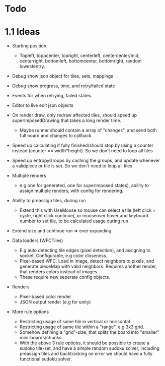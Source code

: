 # Todo

# 1.1 Ideas
- Starting position
  - Topleft, toppcenter, topright, centerleft, centercenter/mid, centerright, bottomleft, bottomcenter, bottomright, random lowestentry.
- Debug show json object for tiles, sets, mappings
- Debug show progress, time, and retry/failed state
- Events for when retrying, failed states.
- Editor to live edit json objects
- On render draw, only redraw affected tiles, should speed up superImposedDrawing that takes a long render time.
  - Maybe runner should contain a array of "changes", and send both full board and changes to callback.
- Speed up calculating if fully finished/should stop by using a counter instead (counter == width*height). So we don't need to loop all tiles
- Speed up entropyGroups by caching the groups, and update whenever a validpiece or tile is set. So we don't need to loop all tiles
- Multiple renders
  - e.g one for generated, one for superImposed states), ability to assign multiple renders, with config for rendering.
- Ability to preassign tiles, during run
  - Extend this with UseMouse so mouse can select a tile (left click = cycle, right click continue), or mouseover hover and keyboard number to set tile, to be calculated usage during run.
- Extend size and continue run => ever expanding.

- Data loaders (WFCTiles)
  - E.g auto detecting tile edges (pixel detection), and assigning to socket. Configurable, e.g color closeness.
  - Pixel-based WFC. Load in image, detect neighbors to pixels, and generate pieceMap with valid neighbors. Requires another render, that renders colors instead of images.
  - These require new seperate config objects.

- Renders
  - Pixel-based color render
  - JSON output render (e.g for unity)


- More rule options
  - Restricting usage of same tile in vertical or horisontal
  - Restricting usage of same tile within a "range", e.g 3x3 grid.
  - Somehow defining a "grid"-size, that splits the board into "smaller" mini-boards/chunks
  - With the above 3 rule options, it should be possible to create a sudoko tile-set, and have a simple random sudoku solver, including preassign tiles and backtracking on error we should have a fully functional sudoku solver.